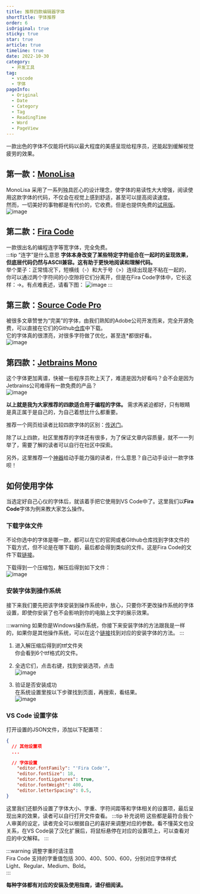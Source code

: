 ```yaml
---
title: 推荐四款编辑器字体
shortTitle: 字体推荐
order: 6
isOriginal: true
sticky: true
star: true
article: true
timeline: true
date: 2022-10-30
category:
  - 开发工具
tag:
  - vscode
  - 字体
pageInfo:
  - Original
  - Date
  - Category
  - Tag
  - ReadingTime
  - Word
  - PageView
---
```


一款出色的字体不仅能将代码以最大程度的美感呈现给程序员，还能起到缓解视觉疲劳的效果。

<!-- more -->

## 第一款：[MonoLisa](https://www.monolisa.dev/)  
MonoLisa 采用了一系列独具匠心的设计理念，使字体的易读性大大增强，阅读使用这款字体的代码，不仅会在视觉上感到舒适，甚至可以提高阅读速度。  
然而，一切美好的事物都是有代价的，它收费。但是也提供免费的[试用版](https://www.monolisa.dev/buy/661578)。![image](/img/monalisa.png)

## 第二款：[Fira Code](https://github.com/tonsky/FiraCode/blob/master/README_CN.md)  
一款很出名的编程连字等宽字体，完全免费。  
:::tip “连字”是什么意思
**字体本身改变了某些特定字符组合在一起时的呈现效果，但底层代码仍然与ASCII兼容。这有助于更快地阅读和理解代码。**  
举个栗子：正常情况下，短横线（-）和大于号（>）连续出现是不粘在一起的，你可以通过两个字符间的小空隙将它们分离开，但是在Fira Code字体中，它长这样：→。有点难表述，请看下图：
![image](https://raw.githubusercontent.com/tonsky/FiraCode/e19f63e0e92dd6226576f139f664262b8a3f806d/extras/logo.svg)
:::

## 第三款：[Source Code Pro](https://adobe-fonts.github.io/source-code-pro/)  
被很多文章赞誉为“完美”的字体，由我们熟知的Adobe公司开发而来，完全开源免费，可以直接在它们的Github[仓库](https://github.com/adobe-fonts/source-code-pro)中下载。  
它的字体真的很漂亮，对很多字符做了优化，甚至连*都很好看。  
![image](/img/source_code_pro.png)

## 第四款：[Jetbrains Mono](https://www.jetbrains.com/lp/mono/)  
这个字体更加离谱，快被一些程序员吹上天了，难道是因为好看吗？会不会是因为Jetbrains公司难得有一款免费的产品？  
![image](/img/jetbrains_mono.png)  

**以上就是我为大家推荐的四款适合用于编程的字体。** 需求再紧迫都好，只有眼睛是真正属于是自己的，为自己着想比什么都重要。

推荐一个网页给读者比较四款字体的区别：[传送门](https://www.monolisa.dev/playground)。

除了以上四款，社区里推荐的字体还有很多，为了保证文章内容质量，就不一一列举了，需要了解的读者可以自行在社区中探索。  

另外，这里推荐一个[神器](https://fontforge.org/en-US/)给动手能力强的读者，什么意思？自己动手设计一款字体呗！

## 如何使用字体
当选定好自己心仪的字体后，就该着手把它使用到VS Code中了。这里我们以**Fira Code**字体为例来教大家怎么操作。

### 下载字体文件
不论你选中的字体是哪一款，都可以在它的官网或者GIthub仓库找到字体文件的下载方式，但不论是在哪下载的，最后都会得到类似的文件。这是Fira Code的文件下载[链接](https://github.com/tonsky/FiraCode/releases/download/6.2/Fira_Code_v6.2.zip)。  

下载得到一个压缩包，解压后得到如下文件：  
![image](/img/firacodefile.png)

### 安装字体到操作系统

接下来我们要先把该字体安装到操作系统中，放心，只要你不更改操作系统的字体设置，即使你安装了也不会影响到你的电脑上文字的展示效果。

:::warning
如果你是Windows操作系统，你接下来安装字体的方法跟我是一样的，如果你是其他操作系统，可以在这个[链接](https://github.com/tonsky/FiraCode/wiki/Installing)找到对应的安装字体的方法。
:::

1) 进入解压缩后得到的ttf文件夹  
你会看到6个ttf格式的文件。  

2) 全选它们，点击右键，找到安装选项，点击  
![image](/img/installfont.png)

3) 验证是否安装成功  
在系统设置里按以下步骤找到页面，再搜索，看结果。  
![image](/img/issuccessinstall.png)

### VS Code 设置字体
打开设置的JSON文件，添加以下配置项：
```json
{
  // 其他设置项
  ...

  // 字体设置
    "editor.fontFamily": "'Fira Code'",
    "editor.fontSize": 18,
    "editor.fontLigatures": true,
    "editor.fontWeight": 400,
    "editor.letterSpacing": 0.5,
}
```
这里我们还额外设置了字体大小、字重、字符间距等和字体相关的设置项，最后呈现出来的效果，读者可以自行打开文件查看。
:::tip 补充说明
这些都是最符合我个人审美的设定，读者完全可以根据自己的喜好来调整对应的参数。看不懂英文也没关系，在VS Code装了汉化扩展后，将鼠标悬停在对应的设置项上，可以查看对应的中文解释。
:::

:::warning 调整字重时请注意  
Fira Code 支持的字重值包括 300、400、500、600，分别对应字体样式 Light、Regular、Medium、Bold。  
:::

**每种字体都有对应的安装及使用指南，请仔细阅读。**